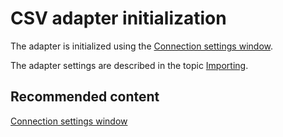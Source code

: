 # CSV adapter initialization

The adapter is initialized using the [Connection settings window](../../../graphical_user_interface/connection_settings_window.md).

The adapter settings are described in the topic [Importing](../../../../hydra/importing.md).

## Recommended content

[Connection settings window](../../../graphical_user_interface/connection_settings_window.md)
